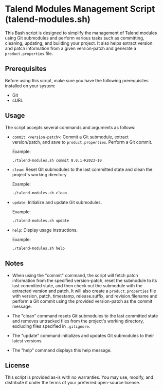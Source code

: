 # Talend Modules Management Script (talend-modules.sh)

This Bash script is designed to simplify the management of Talend modules using Git submodules and perform various tasks such as committing, cleaning, updating, and building your project. It also helps extract version and patch information from a given version-patch and generate a `product.properties` file.

## Prerequisites

Before using this script, make sure you have the following prerequisites installed on your system:

- Git
- cURL

## Usage

The script accepts several commands and arguments as follows:

- `commit <version-patch>`: Commit a Git submodule, extract version/patch, and save to `product.properties`. Perform a Git commit.

  Example:
  ```bash
  ./talend-modules.sh commit 8.0.1-R2023-10
  ```

- `clean`: Reset Git submodules to the last committed state and clean the project's working directory.

  Example:
  ```bash
  ./talend-modules.sh clean
  ```

- `update`: Initialize and update Git submodules.

  Example:
  ```bash
  ./talend-modules.sh update
  ```

- `help`: Display usage instructions.

  Example:
  ```bash
  ./talend-modules.sh help
  ```

## Notes

- When using the "commit" command, the script will fetch patch information from the specified version-patch, reset the submodule to its last committed state, and then check out the submodule with the extracted version and patch. It will also create a `product.properties` file with version, patch, timestamp, release.suffix, and revision.filename and perform a Git commit using the provided version-patch as the commit message.

- The "clean" command resets Git submodules to the last committed state and removes untracked files from the project's working directory, excluding files specified in `.gitignore`.

- The "update" command initializes and updates Git submodules to their latest versions.

- The "help" command displays this help message.

## License

This script is provided as-is with no warranties. You may use, modify, and distribute it under the terms of your preferred open-source license.

